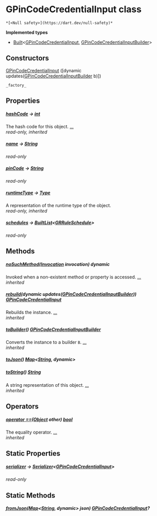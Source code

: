 


# GPinCodeCredentialInput class






    *[<Null safety>](https://dart.dev/null-safety)*






**Implemented types**

- [Built](https://pub.dev/documentation/built_value/8.2.0/built_value/Built-class.html)&lt;[GPinCodeCredentialInput](../third_party_yonomi_graphql_schema_schema.docs.schema.gql/GPinCodeCredentialInput-class.md), [GPinCodeCredentialInputBuilder](../third_party_yonomi_graphql_schema_schema.docs.schema.gql/GPinCodeCredentialInputBuilder-class.md)>





## Constructors

[GPinCodeCredentialInput](../third_party_yonomi_graphql_schema_schema.docs.schema.gql/GPinCodeCredentialInput/GPinCodeCredentialInput.md) ([dynamic updates([GPinCodeCredentialInputBuilder](../third_party_yonomi_graphql_schema_schema.docs.schema.gql/GPinCodeCredentialInputBuilder-class.md) b)])

    _factory_


## Properties

##### [hashCode](https://api.flutter.dev/flutter/dart-core/Object/hashCode.html) &#8594; [int](https://api.flutter.dev/flutter/dart-core/int-class.html)



The hash code for this object. [...](https://api.flutter.dev/flutter/dart-core/Object/hashCode.html)  
_read-only, inherited_



##### [name](../third_party_yonomi_graphql_schema_schema.docs.schema.gql/GPinCodeCredentialInput/name.md) &#8594; [String](https://api.flutter.dev/flutter/dart-core/String-class.html)



   
_read-only_



##### [pinCode](../third_party_yonomi_graphql_schema_schema.docs.schema.gql/GPinCodeCredentialInput/pinCode.md) &#8594; [String](https://api.flutter.dev/flutter/dart-core/String-class.html)



   
_read-only_



##### [runtimeType](https://api.flutter.dev/flutter/dart-core/Object/runtimeType.html) &#8594; [Type](https://api.flutter.dev/flutter/dart-core/Type-class.html)



A representation of the runtime type of the object.   
_read-only, inherited_



##### [schedules](../third_party_yonomi_graphql_schema_schema.docs.schema.gql/GPinCodeCredentialInput/schedules.md) &#8594; [BuiltList](https://pub.dev/documentation/built_collection/5.1.1/built_collection/BuiltList-class.html)&lt;[GRRuleSchedule](../third_party_yonomi_graphql_schema_schema.docs.schema.gql/GRRuleSchedule-class.md)>



   
_read-only_




## Methods

##### [noSuchMethod](https://api.flutter.dev/flutter/dart-core/Object/noSuchMethod.html)([Invocation](https://api.flutter.dev/flutter/dart-core/Invocation-class.html) invocation) dynamic



Invoked when a non-existent method or property is accessed. [...](https://api.flutter.dev/flutter/dart-core/Object/noSuchMethod.html)  
_inherited_



##### [rebuild](https://pub.dev/documentation/built_value/8.2.0/built_value/Built/rebuild.html)(dynamic updates([GPinCodeCredentialInputBuilder](../third_party_yonomi_graphql_schema_schema.docs.schema.gql/GPinCodeCredentialInputBuilder-class.md))) [GPinCodeCredentialInput](../third_party_yonomi_graphql_schema_schema.docs.schema.gql/GPinCodeCredentialInput-class.md)



Rebuilds the instance. [...](https://pub.dev/documentation/built_value/8.2.0/built_value/Built/rebuild.html)  
_inherited_



##### [toBuilder](https://pub.dev/documentation/built_value/8.2.0/built_value/Built/toBuilder.html)() [GPinCodeCredentialInputBuilder](../third_party_yonomi_graphql_schema_schema.docs.schema.gql/GPinCodeCredentialInputBuilder-class.md)



Converts the instance to a builder <code>B</code>. [...](https://pub.dev/documentation/built_value/8.2.0/built_value/Built/toBuilder.html)  
_inherited_



##### [toJson](../third_party_yonomi_graphql_schema_schema.docs.schema.gql/GPinCodeCredentialInput/toJson.md)() [Map](https://api.flutter.dev/flutter/dart-core/Map-class.html)&lt;[String](https://api.flutter.dev/flutter/dart-core/String-class.html), dynamic>



   




##### [toString](https://api.flutter.dev/flutter/dart-core/Object/toString.html)() [String](https://api.flutter.dev/flutter/dart-core/String-class.html)



A string representation of this object. [...](https://api.flutter.dev/flutter/dart-core/Object/toString.html)  
_inherited_




## Operators

##### [operator ==](https://api.flutter.dev/flutter/dart-core/Object/operator_equals.html)([Object](https://api.flutter.dev/flutter/dart-core/Object-class.html) other) [bool](https://api.flutter.dev/flutter/dart-core/bool-class.html)



The equality operator. [...](https://api.flutter.dev/flutter/dart-core/Object/operator_equals.html)  
_inherited_




## Static Properties

##### [serializer](../third_party_yonomi_graphql_schema_schema.docs.schema.gql/GPinCodeCredentialInput/serializer.md) &#8594; [Serializer](https://pub.dev/documentation/built_value/8.2.0/serializer/Serializer-class.html)&lt;[GPinCodeCredentialInput](../third_party_yonomi_graphql_schema_schema.docs.schema.gql/GPinCodeCredentialInput-class.md)>



   
_read-only_




## Static Methods

##### [fromJson](../third_party_yonomi_graphql_schema_schema.docs.schema.gql/GPinCodeCredentialInput/fromJson.md)([Map](https://api.flutter.dev/flutter/dart-core/Map-class.html)&lt;[String](https://api.flutter.dev/flutter/dart-core/String-class.html), dynamic> json) [GPinCodeCredentialInput](../third_party_yonomi_graphql_schema_schema.docs.schema.gql/GPinCodeCredentialInput-class.md)?



   










